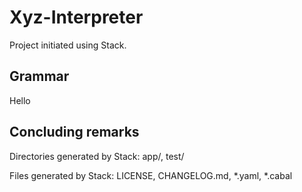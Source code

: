 # Xyz-Interpreter

Project initiated using Stack.

## Grammar

Hello

## Concluding remarks

Directories generated by Stack: app/, test/

Files generated by Stack: LICENSE, CHANGELOG.md, *.yaml, *.cabal